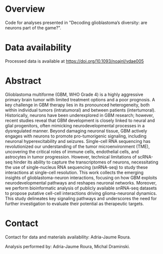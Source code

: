 # Overview
Code for analyses presented in "Decoding glioblastoma’s diversity: are neurons part of the game?".

# Data availability
Processed data is available at https://doi.org/10.1093/noajnl/vdae005

# Abstract
Glioblastoma multiforme (GBM, WHO Grade 4) is a highly aggressive primary brain tumor with limited treatment options and a poor prognosis. A key challenge in GBM therapy lies in its pronounced heterogeneity, both within individual tumors (intratumoral) and between patients (intertumoral). Historically, neurons have been underexplored in GBM research; however, recent studies reveal that GBM development is closely linked to neural and glial progenitors, often mimicking neurodevelopmental processes in a dysregulated manner. Beyond damaging neuronal tissue, GBM actively engages with neurons to promote pro-tumorigenic signaling, including neuronal hyperexcitability and seizures. Single-cell RNA sequencing has revolutionized our understanding of the tumor microenvironment (TME), uncovering the critical roles of immune cells, endothelial cells, and astrocytes in tumor progression. However, technical limitations of scRNA-seq hinder its ability to capture the transcriptomes of neurons, necessitating the use of single-nucleus RNA sequencing (snRNA-seq) to study these interactions at single-cell resolution. This work collects the emerging insights of glioblastoma-neuron interactions, focusing on how GBM exploits neurodevelopmental pathways and reshapes neuronal networks. Moreover, we perform bioinformatic analysis of publicly available snRNA-seq datasets to propose putative cell-cell interactions driving glioma-neuronal dynamics. This study delineates key signaling pathways and underscores the need for further investigation to evaluate their potential as therapeutic targets.


# Contact
Contact for data and materials availability: Adria-Jaume Roura.

Analysis performed by: Adria-Jaume Roura, Michal Draminski.

